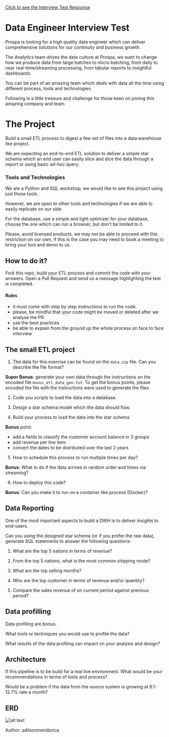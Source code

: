 [Click to see the Interview Test Response](test_response.md) 

# Data Engineer Interview Test

Prospa is looking for a high quality data engineer which can deliver comprehensive solutions for our continuity and business growth. 

The Analytics team drives the data culture at Prospa, we want to change how we produce data from large batches to micro batching, from daily to near real-time/streaming processing, from tabular reports to insightful dashboards.    

You can be part of an amazing team which deals with data all the time using different process, tools and technologies.

Following is a little treasure and challenge for those keen on joining this amazing company and team.

# The Project
Build a small ETL process to digest a few set of files into a data warehouse like project. 

We are expecting an end-to-end ETL solution to deliver a simple star schema which an end user can easily slice and dice the data through a report or using basic ad-hoc query.

### Tools and Technologies
We are a Python and SQL workshop, we would like to see this project using just those tools.  

However, we are open to other tools and technologies if we are able to easily replicate on our side. 

For the database, use a simple and light optimizer for your database, choose the one which can run a browser, but don't be limited to it. 

Please, avoid licensed products, we may not be able to proceed with this restriction on our own, if this is the case you may need to book a meeting to bring your tool and demo to us. 

How to do it?
-----------------------
Fork this repo, build your ETL process and commit the code with your answers. Open a Pull Request and send us a message highlighting the test is completed.

#### Rules
* it must come with step by step instructions to run the code.
* please, be mindful that your code might be moved or deleted after we analyse the PR. 
* use the best practices
* be able to explain from the ground up the whole process on face to face interview

The small ETL project
--------- 

1. The data for this exercise can be found on the `data.zip` file. Can you describe the file format?

**Super Bonus**: generate your own data through the instructions on the encoded file `bonus_etl_data_gen.txt`.
To get the bonus points, please encoded the file with the instructions were used to generate the files.

2. Code you scripts to load the data into a database.

3. Design a star schema model which the data should flow.

4. Build your process to load the data into the star schema 

**Bonus** point: 
- add a fields to classify the customer account balance in 3 groups 
- add revenue per line item 
- convert the dates to be distributed over the last 2 years

5. How to schedule this process to run multiple times per day?
 
**Bonus**: What to do if the data arrives in random order and times via streaming?

6. How to deploy this code?

**Bonus**: Can you make it to run on a container like process (Docker)? 

Data Reporting
-------
One of the most important aspects to build a DWH is to deliver insights to end-users. 

Can you using the designed star schema (or if you prefer the raw data), generate SQL statements to answer the following questions:

1. What are the top 5 nations in terms of revenue?

2. From the top 5 nations, what is the most common shipping mode?

3. What are the top selling months?

4. Who are the top customer in terms of revenue and/or quantity?

5. Compare the sales revenue of on current period against previous period?


Data profilling
----   
Data profiling are bonus.

What tools or techniques you would use to profile the data?
 
What results of the data profiling can impact on your analysis and design?   



Architecture
-----
If this pipeline is to be build for a real live environment.
What would be your recommendations in terms of tools and process?

Would be a problem if the data from the source system is growing at 6.1-12.7% rate a month?



ERD
--
![alt text](erd.png "ERD")


Author: adilsonmendonca

